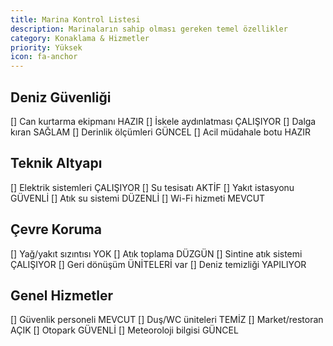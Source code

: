 ```yaml
---
title: Marina Kontrol Listesi
description: Marinaların sahip olması gereken temel özellikler
category: Konaklama & Hizmetler
priority: Yüksek
icon: fa-anchor
---
```


## Deniz Güvenliği

[] Can kurtarma ekipmanı HAZIR
[] İskele aydınlatması ÇALIŞIYOR
[] Dalga kıran SAĞLAM
[] Derinlik ölçümleri GÜNCEL
[] Acil müdahale botu HAZIR

## Teknik Altyapı

[] Elektrik sistemleri ÇALIŞIYOR
[] Su tesisatı AKTİF
[] Yakıt istasyonu GÜVENLİ
[] Atık su sistemi DÜZENLİ
[] Wi-Fi hizmeti MEVCUT

## Çevre Koruma

[] Yağ/yakıt sızıntısı YOK
[] Atık toplama DÜZGÜN
[] Sintine atık sistemi ÇALIŞIYOR
[] Geri dönüşüm ÜNİTELERİ var
[] Deniz temizliği YAPILIYOR

## Genel Hizmetler

[] Güvenlik personeli MEVCUT
[] Duş/WC üniteleri TEMİZ
[] Market/restoran AÇIK
[] Otopark GÜVENLİ
[] Meteoroloji bilgisi GÜNCEL

